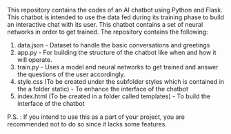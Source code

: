 This repository contains the codes of an AI chatbot using Python and Flask.
This chatbot is intended to use the data fed during its training phase to build an interactive chat with its user. This chatbot contains a set of neural networks in order to get trained.
The repository contains the following:
1. data.json - Dataset to handle the basic conversations and greetings
2. app.py - For building the structure of the chatbot like when and how it will operate.
3. train.py - Uses a model and neural networks to get trained and answer the questions of the user accordingly.
4. style.css (To be created under the subfolder styles which is contained in the a folder static) - To enhance the interface of the chatbot
5. index.html (To be created in a folder called templates) - To build the interface of the chatbot

P.S. : If you intend to use this as a part of your project, you are recommended not to do so since it lacks some features.
